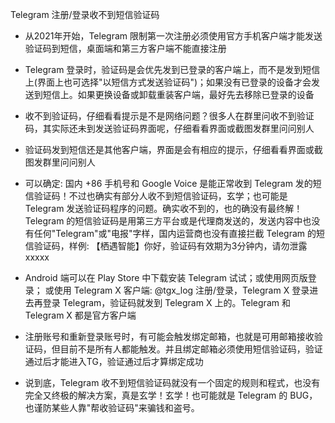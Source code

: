 Telegram 注册/登录收不到短信验证码

- 从2021年开始，Telegram 限制第一次注册必须使用官方手机客户端才能发送验证码到短信，桌面端和第三方客户端不能直接注册

- Telegram 登录时，验证码是会优先发到已登录的客户端上，而不是发到短信上(界面上也可选择"以短信方式发送验证码")；如果没有已登录的设备才会发送到短信上。如果更换设备或卸载重装客户端，最好先去移除已登录的设备

- 收不到验证码，仔细看看提示是不是网络问题？很多人在群里问收不到验证码，其实际还未到发送验证码界面呢，仔细看看界面或截图发群里问问别人

- 验证码发到短信还是其他客户端，界面是会有相应的提示，仔细看看界面或截图发群里问问别人

- 可以确定: 国内 +86 手机号和 Google Voice 是能正常收到 Telegram 发的短信验证码！不过也确实有部分人收不到短信验证码，玄学；也可能是 Telegram 发送验证码程序的问题。确实收不到的，也的确没有最终解！
Telegram 的短信验证码是用第三方平台或是代理商发送的，发送内容中也没有任何"Telegram"或"电报"字样，国内运营商也没有直接拦截 Telegram 的短信验证码，样例: 【栖遇智能】你好，验证码有效期为3分钟内，请勿泄露xxxxx

- Android 端可以在 Play Store 中下载安装 Telegram 试试；或使用网页版登录；
或使用 Telegram X 客户端: @tgx_log 注册/登录，Telegram X 登录进去再登录 Telegram，验证码就发到 Telegram X 上的。Telegram 和 Telegram X 都是官方客户端

- 注册账号和重新登录账号时，有可能会触发绑定邮箱，也就是可用邮箱接收验证码，但目前不是所有人都能触发。并且绑定邮箱必须使用短信验证码，验证通过后才能进入TG，验证通过后才算绑定成功

- 说到底，Telegram 收不到短信验证码就没有一个固定的规则和程式，也没有完全又终极的解决方案，真是玄学！玄学！也可能就是 Telegram 的 BUG，也谨防某些人靠"帮收验证码"来骗钱和盗号。
